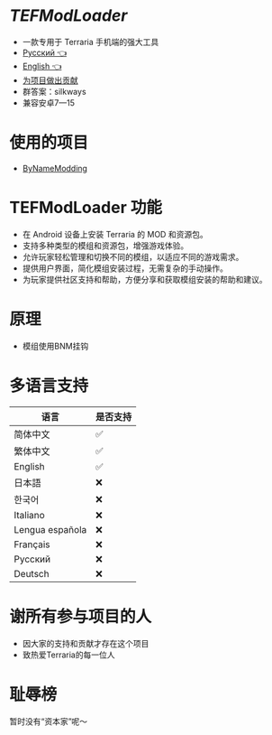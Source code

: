 # *TEFModLoader*

* 一款专用于 Terraria 手机端的强大工具
* [Русский 👈](https://github.com/2079541547/Terraria-ToolBox/blob/main/README-ru.md)
* [English 👈](https://github.com/2079541547/Terraria-ToolBox/blob/main/README-en.md)
* [为项目做出贡献](http://qm.qq.com/cgi-bin/qm/qr?_wv=1027&k=4_FgF6B2vAHURKYQeM-iU3hgXgLa5yao&authKey=uVaNXW3raKeD3M6lx9RryVaH0xC6hRsxfklNoYYB1FMIeOLlEChlrfD%2FbW9TsRkC&noverify=0&group_code=960014110)
* 群答案：silkways
* 兼容安卓7—15

# 使用的项目

* [ByNameModding](https://github.com/ByNameModding/BNM-Android)

# TEFModLoader 功能

* 在 Android 设备上安装 Terraria 的 MOD 和资源包。
* 支持多种类型的模组和资源包，增强游戏体验。
* 允许玩家轻松管理和切换不同的模组，以适应不同的游戏需求。
* 提供用户界面，简化模组安装过程，无需复杂的手动操作。
* 为玩家提供社区支持和帮助，方便分享和获取模组安装的帮助和建议。

# 原理

* 模组使用BNM挂钩

# **多语言支持**

| 语言             | 是否支持 |
| ---------------- | ------ |
| 简体中文         | ✅️    |
| 繁体中文         | ✅      |
| English          | ✅️      |
| 日本語           | ❌     |
| 한국어           | ❌     |
| Italiano         | ❌     |
| Lengua española | ❌     |
| Français        | ❌     |
| Русский   | ❌     |
| Deutsch          | ❌     |

# 谢所有参与项目的人

* 因大家的支持和贡献才存在这个项目
* 致热爱Terraria的每一位人

# 耻辱榜

暂时没有“资本家”呢～

